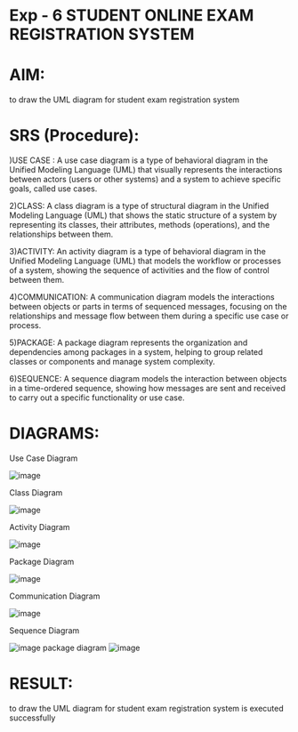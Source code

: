 # Exp - 6 STUDENT ONLINE EXAM REGISTRATION SYSTEM

# AIM:
to draw the UML diagram for student exam registration system

# SRS (Procedure):
)USE CASE : A use case diagram is a type of behavioral diagram in the Unified Modeling Language (UML) that visually represents the interactions between actors (users or other systems) and a system to achieve specific goals, called use cases.

2)CLASS: A class diagram is a type of structural diagram in the Unified Modeling Language (UML) that shows the static structure of a system by representing its classes, their attributes, methods (operations), and the relationships between them.

3)ACTIVITY: An activity diagram is a type of behavioral diagram in the Unified Modeling Language (UML) that models the workflow or processes of a system, showing the sequence of activities and the flow of control between them.

4)COMMUNICATION: A communication diagram models the interactions between objects or parts in terms of sequenced messages, focusing on the relationships and message flow between them during a specific use case or process.

5)PACKAGE: A package diagram represents the organization and dependencies among packages in a system, helping to group related classes or components and manage system complexity.

6)SEQUENCE: A sequence diagram models the interaction between objects in a time-ordered sequence, showing how messages are sent and received to carry out a specific functionality or use case.


# DIAGRAMS:
Use Case Diagram

![image](https://github.com/user-attachments/assets/5cde409f-f68a-4edd-945c-b4553eecda06)

 Class Diagram

![image](https://github.com/user-attachments/assets/a978b123-55a1-41ba-84c8-f744780265e8)

 Activity Diagram

![image](https://github.com/user-attachments/assets/b18e5f77-b771-4f80-9470-b623ac5a371b)

 Package Diagram

![image](https://github.com/user-attachments/assets/a46faf66-5c39-4f50-8fcf-8f4d0316a3b9)

 Communication Diagram

![image](https://github.com/user-attachments/assets/3d6afd02-3b54-48dd-bce1-4723fcd66973)

 Sequence Diagram

![image](https://github.com/user-attachments/assets/8f687ae7-3fa3-472b-9169-8faa7e91274b)
package diagram
![image](https://github.com/user-attachments/assets/bc23a73d-5c05-4e3b-9c0a-57a0349944be)

# RESULT:
to draw the UML diagram for student exam registration system is executed successfully
